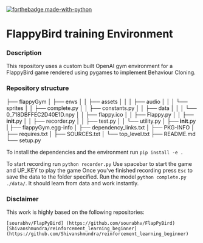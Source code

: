 [![forthebadge made-with-python](http://ForTheBadge.com/images/badges/made-with-python.svg)](https://www.python.org/)

# FlappyBird training Environment

### Description
This repository uses a custom built OpenAI gym environment for a FlappyBird game rendered using pygames to implement Behaviour Cloning.

### Repository structure
├── flappyGym
│   ├── envs
│   │   ├── assets
│   │   │   ├── audio
│   │   │   └── sprites
│   │   ├── complete.py
│   │   ├── constants.py
│   │   ├── data
│   │   │   └── 0_718DBFFEC2D40E1D.npy
│   │   ├── flappy.ico
│   │   ├── Flappy.py
│   │   ├── __init__.py
│   │   ├── recorder.py
│   │   ├── test.py
│   │   └── utility.py
│   ├── __init__.py
|
├── flappyGym.egg-info
│   ├── dependency_links.txt
│   ├── PKG-INFO
│   ├── requires.txt
│   ├── SOURCES.txt
│   └── top_level.txt
├── README.md
└── setup.py

To install the dependencies and the environment run `pip install -e .`

To start recording run `python recorder.py`
Use spacebar to start the game and UP_KEY to play the game
Once you've finished recording press `Esc` to save the data to the folder specified. 
Run the model `python complete.py ./data/`. It should learn from data and work instantly. 

### Disclaimer
This work is highly based on the following repositories:

    [sourabhv/FlapPyBird] (https://github.com/sourabhv/FlapPyBird)
    [Shivanshmundra/reinforcement_learning_beginner] (https://github.com/Shivanshmundra/reinforcement_learning_beginner)    


